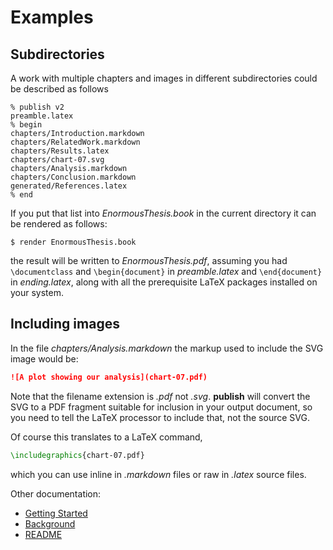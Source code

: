 Examples
========

Subdirectories
--------------

A work with multiple chapters and images in different subdirectories could
be described as follows

```
% publish v2
preamble.latex
% begin
chapters/Introduction.markdown
chapters/RelatedWork.markdown
chapters/Results.latex
chapters/chart-07.svg
chapters/Analysis.markdown
chapters/Conclusion.markdown
generated/References.latex
% end
```

If you put that list into _EnormousThesis.book_ in the current directory it
can be rendered as follows:

```
$ render EnormousThesis.book
```

the result will be written to _EnormousThesis.pdf_, assuming you had
`\documentclass` and `\begin{document}` in _preamble.latex_ and
`\end{document}` in _ending.latex_, along with all the prerequisite LaTeX
packages installed on your system.

Including images
----------------

In the file _chapters/Analysis.markdown_ the markup used to include the
SVG image would be:

```markdown
![A plot showing our analysis](chart-07.pdf)
```

Note that the filename extension is _.pdf_ not _.svg_. **publish** will
convert the SVG to a PDF fragment suitable for inclusion in your output
document, so you need to tell the LaTeX processor to include that, not the
source SVG.

Of course this translates to a LaTeX command,

```latex
\includegraphics{chart-07.pdf}
```

which you can use inline in _.markdown_ files or raw in _.latex_ source
files.

Other documentation:

 - [Getting Started](Tutorial.markdown)
 - [Background](Background.markdown)
 - [README](../README.markdown)
